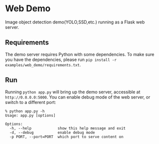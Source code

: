 
# Web Demo

Image object detection demo(YOLO,SSD,etc.) running as a Flask web server.

## Requirements

The demo server requires Python with some dependencies.
To make sure you have the dependencies, please run `pip install -r examples/web_demo/requirements.txt`.

## Run

Running `python app.py` will bring up the demo server, accessible at `http://0.0.0.0:5000`.
You can enable debug mode of the web server, or switch to a different port:

    % python app.py -h
    Usage: app.py [options]

    Options:
      -h, --help            show this help message and exit
      -d, --debug           enable debug mode
      -p PORT, --port=PORT  which port to serve content on

